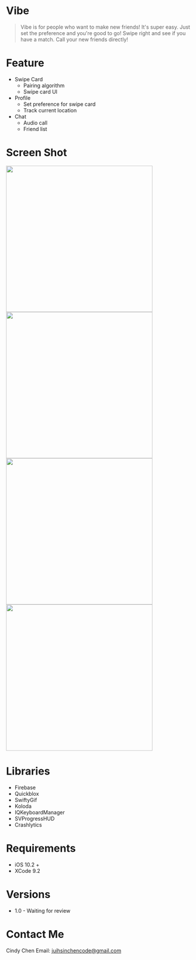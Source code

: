 # Vibe

>Vibe is for people who want to make new friends! It's super easy. Just set the preference and you're good to go! Swipe right and see if you have a match. Call your new friends directly!

# Feature
  * Swipe Card
    * Pairing algorithm
    * Swipe card UI
  * Profile
    * Set preference for swipe card
    * Track current location
  * Chat
    * Audio call
    * Friend list
    

# Screen Shot #
<img src="https://github.com/apbaca06/Vibe/blob/master/Screenshots/Simulator%20Screen%20Shot%20-%20iPhone%208%20-%202018-01-10%20at%2009.45.42_iphone7silver_portrait.png" width="400"><img src="https://github.com/apbaca06/Vibe/blob/master/Screenshots/Simulator%20Screen%20Shot%20-%20iPhone%208%20-%202018-01-10%20at%2009.46.09_iphone7silver_portrait.png" width="400">
<img src="https://github.com/apbaca06/Vibe/blob/master/Screenshots/Simulator%20Screen%20Shot%20-%20iPhone%208%20-%202018-01-16%20at%2017.38.12_iphone7silver_portrait.png" width="400"><img src="https://github.com/apbaca06/Vibe/blob/master/Screenshots/Simulator%20Screen%20Shot%20-%20iPhone%208%20-%202018-01-16%20at%2017.51.16_iphone7silver_portrait.png" width="400">



# Libraries
* Firebase
* Quickblox
* SwiftyGif
* Koloda
* IQKeyboardManager
* SVProgressHUD
* Crashlytics


# Requirements #
* iOS 10.2 +
* XCode 9.2


# Versions #
  * 1.0 - Waiting for review


# Contact Me #
Cindy Chen
Email: juihsinchencode@gmail.com
